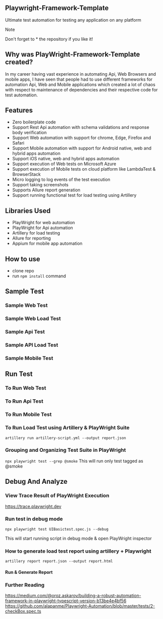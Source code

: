 ## Playwright-Framework-Template

Ultimate test automation for testing any application on any platform

> [!NOTE]
> Don't forget to \* the repository if you like it!

## Why was PlayWright-Framework-Template created?

In my career having vast experience in automating Api, Web Browsers and mobile apps, I have seen that people had to use different frameworks for automation Api, Web and Mobile applications which created a lot of chaos with respect to maintenance of dependencies and their respective code for test automation.

## Features

- Zero boilerplate code
- Support Rest Api automation with schema validations and response body verification
- Support Web automation with support for chrome, Edge, Firefox and Safari
- Support Mobile automation with support for Android native, web and hybrid apps automation
- Support iOS native, web and hybrid apps automation
- Support execution of Web tests on Microsoft Azure
- Support execution of Mobile tests on cloud platform like LambdaTest & BrowserStack
- Micro logging to log events of the test execution
- Support taking screenshots
- Supports Allure report generation
- Support running functional test for load testing using Artillery

## Libraries Used

- PlayWright for web automation
- PlayWright for Api automation
- Artillery for load testing
- Allure for reporting
- Appium for mobile app automation

## How to use

- clone repo
- run `npm install` command

## Sample Test

### Sample Web Test

### Sample Web Load Test

### Sample Api Test

### Sample API Load Test

### Sample Mobile Test

## Run Test

### To Run Web Test

### To Run Api Test

### To Run Mobile Test

### To Run Load Test using Artillery & PlayWright Suite

`artillery run artillery-script.yml --output report.json`

### Grouping and Organizing Test Suite in PlayWright

`npx playwright test --grep @smoke`
This will run only test tagged as @smoke

## Debug And Analyze

### View Trace Result of PlayWright Execution

https://trace.playwright.dev

### Run test in debug mode

`npx playwright test UIBasictest.spec.js --debug`

This will start running script in debug mode & open PlayWright inspector

### How to generate load test report using artillery + Playwright

`artillery report report.json --output report.html`

#### Run & Generate Report

### Further Reading

https://medium.com/@oroz.askarov/building-a-robust-automation-framework-in-playwright-typescript-version-b13be4e4bf56
https://github.com/alapanme/Playwright-Automation/blob/master/tests/2-checkBox.spec.ts
